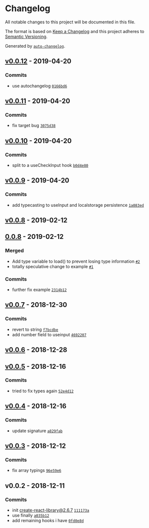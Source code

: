 # Changelog

All notable changes to this project will be documented in this file.

The format is based on [Keep a Changelog](http://keepachangelog.com/en/1.0.0/)
and this project adheres to [Semantic Versioning](http://semver.org/spec/v2.0.0.html).

Generated by [`auto-changelog`](https://github.com/CookPete/auto-changelog).

## [v0.0.12](https://github.com/sw-yx/hooks/compare/v0.0.11...v0.0.12) - 2019-04-20

### Commits

- use autochangelog [`0166bd6`](https://github.com/sw-yx/hooks/commit/0166bd60157af94d18431e753ca68e2160426ef3)

## [v0.0.11](https://github.com/sw-yx/hooks/compare/v0.0.10...v0.0.11) - 2019-04-20

### Commits

- fix target bug [`3075d38`](https://github.com/sw-yx/hooks/commit/3075d384fcaf54f5cf03a4f600ef089a1cac7f7f)

## [v0.0.10](https://github.com/sw-yx/hooks/compare/v0.0.9...v0.0.10) - 2019-04-20

### Commits

- split to a useCheckInput hook [`b0d4e80`](https://github.com/sw-yx/hooks/commit/b0d4e80d85a26f40657e04c95438a213e982c5c4)

## [v0.0.9](https://github.com/sw-yx/hooks/compare/v0.0.8...v0.0.9) - 2019-04-20

### Commits

- add typecasting to useInput and localstorage persistence [`1a083ed`](https://github.com/sw-yx/hooks/commit/1a083ed79db0ebf5c85ee74711921b50bbc39c1d)

## [v0.0.8](https://github.com/sw-yx/hooks/compare/0.0.8...v0.0.8) - 2019-02-12

## [0.0.8](https://github.com/sw-yx/hooks/compare/v0.0.7...0.0.8) - 2019-02-12

### Merged

- Add type variable to load() to prevent losing type information [`#2`](https://github.com/sw-yx/hooks/pull/2)
- totally speculative change to example [`#1`](https://github.com/sw-yx/hooks/pull/1)

### Commits

- further fix example [`2314b12`](https://github.com/sw-yx/hooks/commit/2314b12ae01fbd0829460e10dd026333dbcd1f3e)

## [v0.0.7](https://github.com/sw-yx/hooks/compare/v0.0.6...v0.0.7) - 2018-12-30

### Commits

- revert to string [`f7bcdbe`](https://github.com/sw-yx/hooks/commit/f7bcdbed761d747b1883c404fd87249cc223607f)
- add number field to useinput [`4692207`](https://github.com/sw-yx/hooks/commit/46922075a76c365f084f5def6c413fce742d82b9)

## [v0.0.6](https://github.com/sw-yx/hooks/compare/v0.0.5...v0.0.6) - 2018-12-28

## [v0.0.5](https://github.com/sw-yx/hooks/compare/v0.0.4...v0.0.5) - 2018-12-16

### Commits

- tried to fix types again [`52e4d12`](https://github.com/sw-yx/hooks/commit/52e4d12e992473c3c102353e41c5230879891179)

## [v0.0.4](https://github.com/sw-yx/hooks/compare/v0.0.3...v0.0.4) - 2018-12-16

### Commits

- update signature [`a829fab`](https://github.com/sw-yx/hooks/commit/a829fab35eb23fc07eb000ad27bf2a1bb50fa5ed)

## [v0.0.3](https://github.com/sw-yx/hooks/compare/v0.0.2...v0.0.3) - 2018-12-12

### Commits

- fix array typings [`96e59e6`](https://github.com/sw-yx/hooks/commit/96e59e67ea7345e0a6e1b86ff2a89e4719bd00bf)

## v0.0.2 - 2018-12-11

### Commits

- init create-react-library@2.6.7 [`111173a`](https://github.com/sw-yx/hooks/commit/111173abc51acdecaafcca56e0e88f1e4e109aad)
- use finally [`a035b12`](https://github.com/sw-yx/hooks/commit/a035b126e6a2d2329986454eeddda2c0fb892635)
- add remaining hooks i have [`0fd0e8d`](https://github.com/sw-yx/hooks/commit/0fd0e8da45113b423374a9b7813072a91d3fa1a9)
